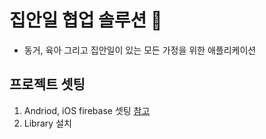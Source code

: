 # 집안일 협업 솔루션 🥳
- 동거, 육아 그리고 집안일이 있는 모든 가정을 위한 애플리케이션

## 프로젝트 셋팅

1. Andriod, iOS firebase 셋팅 [참고](https://rnfirebase.io/)
2. Library 설치
